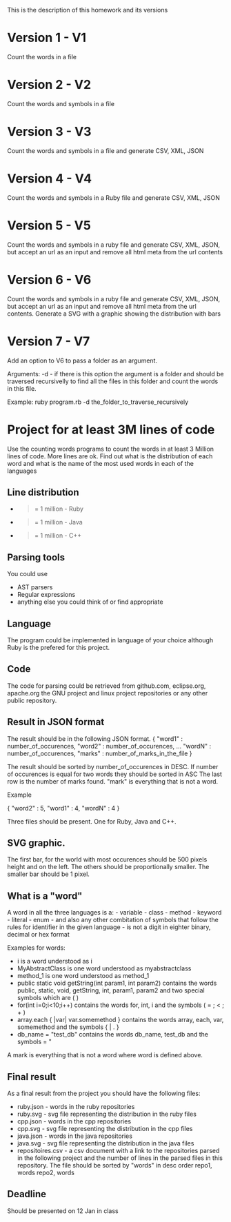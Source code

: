 This is the description of this homework and its versions

# Version 1 - V1
Count the words in a file

# Version 2 - V2
Count the words and symbols in a file

# Version 3 - V3
Count the words and symbols in a file and generate CSV, XML, JSON

# Version 4 - V4
Count the words and symbols in a Ruby file and generate CSV, XML, JSON

# Version 5 - V5
Count the words and symbols in a ruby file and generate CSV, XML, JSON, but accept an url as an input and remove all html meta from the url contents

# Version 6 - V6
Count the words and symbols in a ruby file and generate CSV, XML, JSON, but accept an url as an input and remove all html meta from the url contents. 
Generate a SVG with a graphic showing the distribution with bars

# Version 7 - V7
Add an option to V6 to pass a folder as an argument.

Arguments:
	-d - if there is this option the argument is a folder and should be traversed recursivelly to find all the files in this folder and count the words in this file.
	
Example:
	ruby program.rb -d the_folder_to_traverse_recursively

# Project for at least 3M lines of code

Use the counting words programs to count the words in at least 3 Million lines of code. More lines are ok.
Find out what is the distribution of each word and what is the name of the most used words in each of the languages

## Line distribution
 - >= 1 million - Ruby
 - >= 1 million - Java
 - >= 1 million - C++

## Parsing tools
You could use 
 - AST parsers
 - Regular expressions
 - anything else you could think of or find appropriate
 
## Language
The program could be implemented in language of your choice although Ruby is the prefered for this project.

## Code
The code for parsing could be retrieved from github.com, eclipse.org, apache.org the GNU project and linux project repositories or any other public repository.

## Result in JSON format
The result should be in the following JSON format.
{
  "word1" : number_of_occurences,
  "word2" : number_of_occurences,
  ...
  "wordN" : number_of_occurences,
  "marks" : number_of_marks_in_the_file
}

The result should be sorted by number_of_occurences in DESC. If number of occurences is equal for two words they should be sorted in ASC
The last row is the number of marks found. "mark" is everything that is not a word.

Example 

{
  "word2" : 5,
  "word1" : 4,
  "wordN" : 4
}
	
Three files should be present. One for Ruby, Java and C++.

## SVG graphic. 
The first bar, for the world with most occurences should be 500 pixels height and on the left. The others should be proportionally smaller. The smaller bar should be 1 pixel.

## What is a "word"

A word in all the three languages is a:
	- variable
	- class
	- method
	- keyword
	- literal 
	- enum
	- and also any other combitation of symbols that follow the rules for identifier in the given language
	- is not a digit in eighter binary, decimal or hex format

Examples for words:
 - i is a word understood as i
 - MyAbstractClass is one word understood as myabstractclass
 - method_1 is one word understood as method_1
 - public static void getString(int param1, int param2) contains the words public, static, void, getString, int, param1, param2 and two special symbols which are ( )
 - for(int i=0;i<10;i++) contains the words for, int, i and the symbols ( = ; < ; + )
 - array.each { |var| var.somemethod } contains the words array, each, var, somemethod and the symbols { | . }
 - db_name = "test_db" contains the words db_name, test_db and the symbols = "

A mark is everything that is not a word where word is defined above.

## Final result
As a final result from the project you should have the following files:
 - ruby.json - words in the ruby repositories
 - ruby.svg - svg file representing the distribution in the ruby files
 - cpp.json - words in the cpp repositories
 - cpp.svg  - svg file representing the distribution in the cpp files
 - java.json - words in the java repositories
 - java.svg  - svg file representing the distribution in the java files
 - repositoires.csv - a csv document with a link to the repositories parsed in the following project and the number of lines in the parsed files in this repository. The file should be sorted by "words" in desc order
			repo1, words
			repo2, words

## Deadline 
Should be presented on 12 Jan in class
